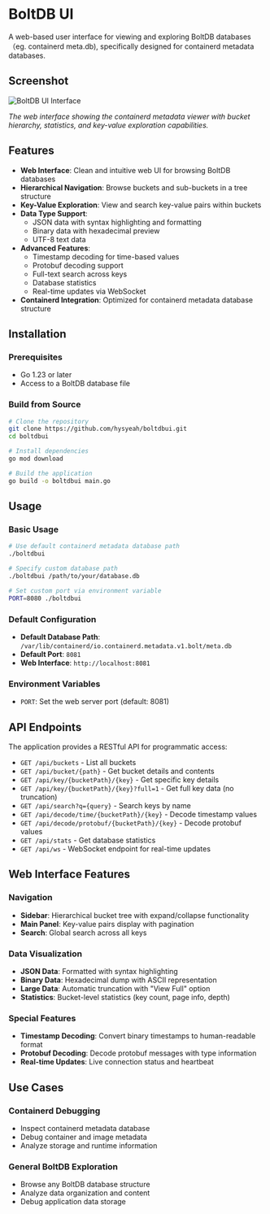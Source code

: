 # BoltDB UI 

A web-based user interface for viewing and exploring BoltDB databases（eg. containerd meta.db), specifically designed for containerd metadata databases.

## Screenshot

![BoltDB UI Interface](https://github.com/hysyeah/boltdbui/screenshot.png)

*The web interface showing the containerd metadata viewer with bucket hierarchy, statistics, and key-value exploration capabilities.*

## Features

- **Web Interface**: Clean and intuitive web UI for browsing BoltDB databases
- **Hierarchical Navigation**: Browse buckets and sub-buckets in a tree structure
- **Key-Value Exploration**: View and search key-value pairs within buckets
- **Data Type Support**: 
  - JSON data with syntax highlighting and formatting
  - Binary data with hexadecimal preview
  - UTF-8 text data
- **Advanced Features**:
  - Timestamp decoding for time-based values
  - Protobuf decoding support
  - Full-text search across keys
  - Database statistics
  - Real-time updates via WebSocket
- **Containerd Integration**: Optimized for containerd metadata database structure

## Installation

### Prerequisites

- Go 1.23 or later
- Access to a BoltDB database file

### Build from Source

```bash
# Clone the repository
git clone https://github.com/hysyeah/boltdbui.git
cd boltdbui

# Install dependencies
go mod download

# Build the application
go build -o boltdbui main.go
```

## Usage

### Basic Usage

```bash
# Use default containerd metadata database path
./boltdbui

# Specify custom database path
./boltdbui /path/to/your/database.db

# Set custom port via environment variable
PORT=8080 ./boltdbui
```

### Default Configuration

- **Default Database Path**: `/var/lib/containerd/io.containerd.metadata.v1.bolt/meta.db`
- **Default Port**: `8081`
- **Web Interface**: `http://localhost:8081`


### Environment Variables

- `PORT`: Set the web server port (default: 8081)

## API Endpoints

The application provides a RESTful API for programmatic access:

- `GET /api/buckets` - List all buckets
- `GET /api/bucket/{path}` - Get bucket details and contents
- `GET /api/key/{bucketPath}/{key}` - Get specific key details
- `GET /api/key/{bucketPath}/{key}?full=1` - Get full key data (no truncation)
- `GET /api/search?q={query}` - Search keys by name
- `GET /api/decode/time/{bucketPath}/{key}` - Decode timestamp values
- `GET /api/decode/protobuf/{bucketPath}/{key}` - Decode protobuf values
- `GET /api/stats` - Get database statistics
- `GET /api/ws` - WebSocket endpoint for real-time updates

## Web Interface Features

### Navigation
- **Sidebar**: Hierarchical bucket tree with expand/collapse functionality
- **Main Panel**: Key-value pairs display with pagination
- **Search**: Global search across all keys

### Data Visualization
- **JSON Data**: Formatted with syntax highlighting
- **Binary Data**: Hexadecimal dump with ASCII representation
- **Large Data**: Automatic truncation with "View Full" option
- **Statistics**: Bucket-level statistics (key count, page info, depth)

### Special Features
- **Timestamp Decoding**: Convert binary timestamps to human-readable format
- **Protobuf Decoding**: Decode protobuf messages with type information
- **Real-time Updates**: Live connection status and heartbeat

## Use Cases

### Containerd Debugging
- Inspect containerd metadata database
- Debug container and image metadata
- Analyze storage and runtime information

### General BoltDB Exploration
- Browse any BoltDB database structure
- Analyze data organization and content
- Debug application data storage


